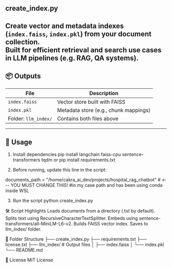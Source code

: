 ## create_index.py

Create vector and metadata indexes (`index.faiss`, `index.pkl`) from your document collection.  
Built for efficient retrieval and search use cases in LLM pipelines (e.g. RAG, QA systems).
---
## 📦 Outputs
| File              | Description                              |
|-------------------|------------------------------------------|
| `index.faiss`     | Vector store built with FAISS            |
| `index.pkl`       | Metadata store (e.g., chunk mappings)    |
| Folder: `llm_index/` | Contains both files above            |
---
## 🚀 Usage

1. Install dependencies
pip install langchain faiss-cpu sentence-transformers tqdm
or
pip install requirements.txt

2. Before running, update this line in the script:

documents_path = "/home/cakra_ai_dev/projects/hospital_rag_chatbot" # <--- YOU MUST CHANGE THIS!
#in my case path and has been using conda inside WSL

3. Run the script
python create_index.py

🛠 Script Highlights
    Loads documents from a directory (.txt by default).
    Splits text using RecursiveCharacterTextSplitter.
    Embeds using sentence-transformers/all-MiniLM-L6-v2.
    Builds FAISS vector index.
    Saves to llm_index/ folder.

🧱 Folder Structure
├── create_index.py
├── requirements.txt
├── license.txt
├── llm_index/         # Output files
│   ├── index.faiss
│   └── index.pkl
└── README.md

📜 License
MIT License
